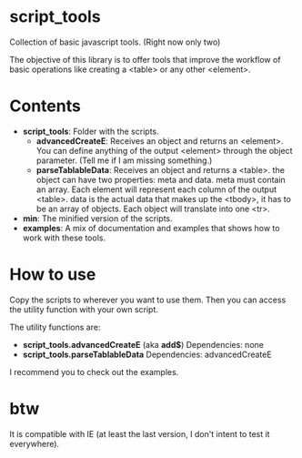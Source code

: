 # script_tools
Collection of basic javascript tools. (Right now only two)

The objective of this library is to offer tools that improve the workflow of basic operations like creating a &lt;table&gt; or any other &lt;element&gt;.

# Contents
- **script_tools**:
  Folder with the scripts.
  - **advancedCreateE**:
    Receives an object and returns an &lt;element&gt;. You can define anything of the output &lt;element&gt; through the object parameter. (Tell me if I am missing something.)
  - **parseTablableData**:
    Receives an object and returns a &lt;table&gt;. the object can have two properties: meta and data.
      meta must contain an array. Each element will represent each column of the output &lt;table&gt;.
      data is the actual data that makes up the &lt;tbody&gt;, it has to be an array of objects. Each object will translate into one &lt;tr&gt;.
- **min**:
  The minified version of the scripts.
- **examples**:
  A mix of documentation and examples that shows how to work with these tools.

# How to use
Copy the scripts to wherever you want to use them. Then you can access the utility function with your own script.

The utility functions are:
  - **script_tools.advancedCreateE** (aka **add$**)
  Dependencies: none
  - **script_tools.parseTablableData**
  Dependencies: advancedCreateE

I recommend you to check out the examples.

# btw
It is compatible with IE (at least the last version, I don't intent to test it everywhere).